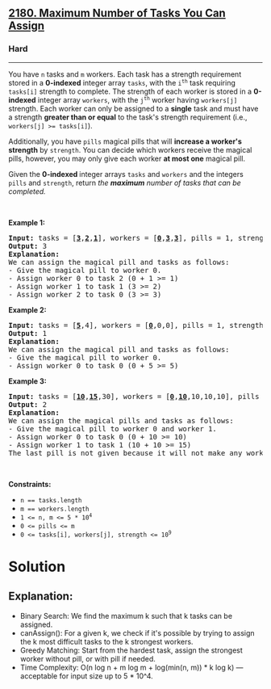 <h2><a href="https://leetcode.com/problems/maximum-number-of-tasks-you-can-assign">2180. Maximum Number of Tasks You Can Assign</a></h2><h3>Hard</h3><hr><p>You have <code>n</code> tasks and <code>m</code> workers. Each task has a strength requirement stored in a <strong>0-indexed</strong> integer array <code>tasks</code>, with the <code>i<sup>th</sup></code> task requiring <code>tasks[i]</code> strength to complete. The strength of each worker is stored in a <strong>0-indexed</strong> integer array <code>workers</code>, with the <code>j<sup>th</sup></code> worker having <code>workers[j]</code> strength. Each worker can only be assigned to a <strong>single</strong> task and must have a strength <strong>greater than or equal</strong> to the task&#39;s strength requirement (i.e., <code>workers[j] &gt;= tasks[i]</code>).</p>

<p>Additionally, you have <code>pills</code> magical pills that will <strong>increase a worker&#39;s strength</strong> by <code>strength</code>. You can decide which workers receive the magical pills, however, you may only give each worker <strong>at most one</strong> magical pill.</p>

<p>Given the <strong>0-indexed </strong>integer arrays <code>tasks</code> and <code>workers</code> and the integers <code>pills</code> and <code>strength</code>, return <em>the <strong>maximum</strong> number of tasks that can be completed.</em></p>

<p>&nbsp;</p>
<p><strong class="example">Example 1:</strong></p>

<pre>
<strong>Input:</strong> tasks = [<u><strong>3</strong></u>,<u><strong>2</strong></u>,<u><strong>1</strong></u>], workers = [<u><strong>0</strong></u>,<u><strong>3</strong></u>,<u><strong>3</strong></u>], pills = 1, strength = 1
<strong>Output:</strong> 3
<strong>Explanation:</strong>
We can assign the magical pill and tasks as follows:
- Give the magical pill to worker 0.
- Assign worker 0 to task 2 (0 + 1 &gt;= 1)
- Assign worker 1 to task 1 (3 &gt;= 2)
- Assign worker 2 to task 0 (3 &gt;= 3)
</pre>

<p><strong class="example">Example 2:</strong></p>

<pre>
<strong>Input:</strong> tasks = [<u><strong>5</strong></u>,4], workers = [<u><strong>0</strong></u>,0,0], pills = 1, strength = 5
<strong>Output:</strong> 1
<strong>Explanation:</strong>
We can assign the magical pill and tasks as follows:
- Give the magical pill to worker 0.
- Assign worker 0 to task 0 (0 + 5 &gt;= 5)
</pre>

<p><strong class="example">Example 3:</strong></p>

<pre>
<strong>Input:</strong> tasks = [<u><strong>10</strong></u>,<u><strong>15</strong></u>,30], workers = [<u><strong>0</strong></u>,<u><strong>10</strong></u>,10,10,10], pills = 3, strength = 10
<strong>Output:</strong> 2
<strong>Explanation:</strong>
We can assign the magical pills and tasks as follows:
- Give the magical pill to worker 0 and worker 1.
- Assign worker 0 to task 0 (0 + 10 &gt;= 10)
- Assign worker 1 to task 1 (10 + 10 &gt;= 15)
The last pill is not given because it will not make any worker strong enough for the last task.
</pre>

<p>&nbsp;</p>
<p><strong>Constraints:</strong></p>

<ul>
	<li><code>n == tasks.length</code></li>
	<li><code>m == workers.length</code></li>
	<li><code>1 &lt;= n, m &lt;= 5 * 10<sup>4</sup></code></li>
	<li><code>0 &lt;= pills &lt;= m</code></li>
	<li><code>0 &lt;= tasks[i], workers[j], strength &lt;= 10<sup>9</sup></code></li>
</ul>


# Solution

## Explanation:
- Binary Search: We find the maximum k such that k tasks can be assigned.
- canAssign(): For a given k, we check if it's possible by trying to assign the k most difficult tasks to the k strongest workers.
- Greedy Matching: Start from the hardest task, assign the strongest worker without pill, or with pill if needed.
- Time Complexity: O(n log n + m log m + log(min(n, m)) * k log k) — acceptable for input size up to 5 * 10^4.
